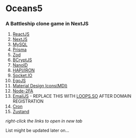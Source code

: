 # Oceans5

### A Battleship clone game in NextJS

1. [ReactJS](https://react.dev)
2. [NextJS](https://nextjs.org)
3. [MySQL](https://www.msql.com)
4. [Prisma](https://prisma.io)
5. [Zod](https://zod.dev)
6. [BCryptJS](https://www.npmjs.com/package/bcryptjs)
7. [NanoID](https://www.npmjs.com/package/nanoid)
8. [HAPI/IRON](https://hapi.dev/module/iron/)
9. [Socket.IO](https://socket.io/)
10. [EgoJS](https://github.com/oguzeroglu/Ego)
11. [Material Design Icons(MDI)](https://pictogrammers.com/library/mdi/)
12. [Node-2FA](https://www.npmjs.com/package/node-2fa)
13. [EmailJS](https://emailjs.com) - REPLACE THIS WITH [LOOPS.SO](https://loops.so/) AFTER DOMAIN REGISTRATION
14. [Cron](https://www.npmjs.com/package/cron)
15. [Zustand](https://docs.pmnd.rs/zustand/getting-started/introduction)

_right-click the links to open in new tab_

List might be updated later on…

